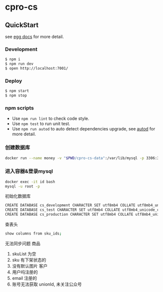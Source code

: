 # cpro-cs



## QuickStart

<!-- add docs here for user -->

see [egg docs][egg] for more detail.

### Development

```bash
$ npm i
$ npm run dev
$ open http://localhost:7001/
```

### Deploy

```bash
$ npm start
$ npm stop
```

### npm scripts

- Use `npm run lint` to check code style.
- Use `npm test` to run unit test.
- Use `npm run autod` to auto detect dependencies upgrade, see [autod](https://www.npmjs.com/package/autod) for more detail.


### 创建数据库
```bash
docker run --name money -v "$PWD/cpro-cs-data":/var/lib/mysql -p 3306:3306 -e MYSQL_ROOT_PASSWORD=kcvo -d mysql:5.7
```

### 进入容器&登录mysql
```bash
docker exec -it id bash
mysql -u root -p
```

初始化数据库
```bash
CREATE DATABASE cs_development CHARACTER SET utf8mb4 COLLATE utf8mb4_unicode_ci;
CREATE DATABASE cs_test CHARACTER SET utf8mb4 COLLATE utf8mb4_unicode_ci;
CREATE DATABASE cs_production CHARACTER SET utf8mb4 COLLATE utf8mb4_unicode_ci;
```

查表头
```bash
show columns from sku_ids;
```

无法同步问题
 商品
  1. skuList 为空
  2. sku 有下架状态的
  3. 没有默认图片
 客户
  0. 用户吗注册的
  1. email 注册的
  2. 账号无法获取 unionId, 未关注公众号

[egg]: https://eggjs.org